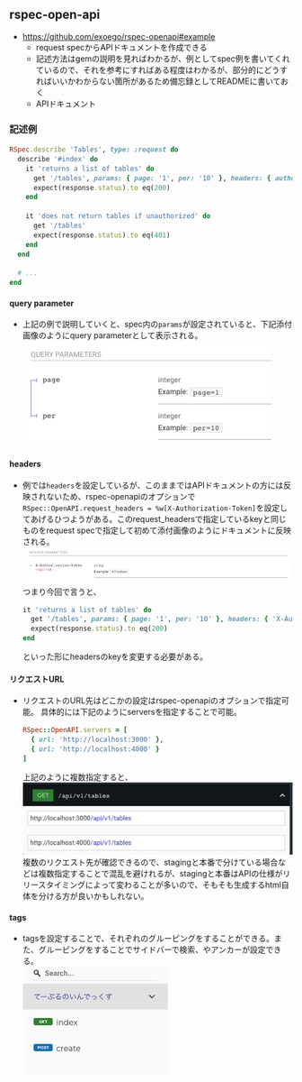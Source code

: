 ## rspec-open-api
  - https://github.com/exoego/rspec-openapi#example
    - request specからAPIドキュメントを作成できる
    - 記述方法はgemの説明を見ればわかるが、例としてspec例を書いてくれているので、それを参考にすればある程度はわかるが、部分的にどうすればいいかわからない箇所があるため備忘録としてREADMEに書いておく
    - APIドキュメント

### 記述例
```ruby
RSpec.describe 'Tables', type: :request do
  describe '#index' do
    it 'returns a list of tables' do
      get '/tables', params: { page: '1', per: '10' }, headers: { authorization: 'k0kubun' }
      expect(response.status).to eq(200)
    end

    it 'does not return tables if unauthorized' do
      get '/tables'
      expect(response.status).to eq(401)
    end
  end

  # ...
end
```
#### query parameter
- 上記の例で説明していくと、spec内の`params`が設定されていると、下記添付画像のようにquery parameterとして表示される。
![Alt text](image.png)

#### headers
- 例では`headers`を設定しているが、このままではAPIドキュメントの方には反映されないため、rspec-openapiのオプションで
  `RSpec::OpenAPI.request_headers = %w[X-Authorization-Token]`を設定してあげるひつようがある。このrequest_headersで指定しているkeyと同じものをrequest specで指定して初めて添付画像のようにドキュメントに反映される。
![Alt text](image-1.png)
  つまり今回で言うと、
  ```ruby
  it 'returns a list of tables' do
    get '/tables', params: { page: '1', per: '10' }, headers: { 'X-Authorization-Token': 'k0kubun' }
    expect(response.status).to eq(200)
  end
  ```
  といった形にheadersのkeyを変更する必要がある。

#### リクエストURL
- リクエストのURL先はどこかの設定はrspec-openapiのオプションで指定可能。
  具体的には下記のようにserversを指定することで可能。
  ```ruby
  RSpec::OpenAPI.servers = [
    { url: 'http://localhost:3000' },
    { url: 'http://localhost:4000' }
  ]
  ```
  上記のように複数指定すると、  
  ![Alt text](image-2.png)  
  複数のリクエスト先が確認できるので、stagingと本番で分けている場合などは複数指定することで混乱を避けれるが、stagingと本番はAPIの仕様がリリースタイミングによって変わることが多いので、そもそも生成するhtml自体を分ける方が良いかもしれない。

#### tags
- tagsを設定することで、それぞれのグルーピングをすることができる。また、グルーピングをすることでサイドバーで検索、やアンカーが設定できる。  
![Alt text](image-3.png)
